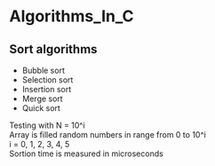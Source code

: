 # Algorithms_In_C

## Sort algorithms
- Bubble sort
- Selection sort
- Insertion sort
- Merge sort
- Quick sort

Testing with N = 10^i  
Array is filled random numbers in range from 0 to 10^i  
i = 0, 1, 2, 3, 4, 5  
Sortion time is measured in microseconds  
